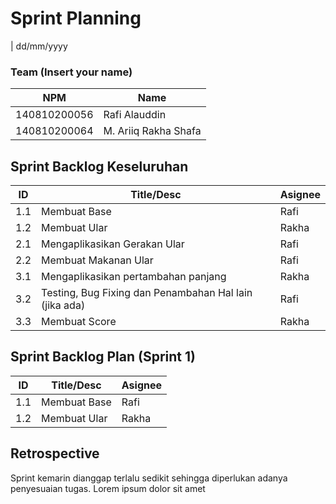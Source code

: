 # Sprint Planning 
| dd/mm/yyyy

### Team (Insert your name)
| NPM           | Name                 |
| ------------- |----------------------|
| 140810200056  | Rafi Alauddin        |
| 140810200064  | M. Ariiq Rakha Shafa |


## Sprint Backlog Keseluruhan 
| ID  | Title/Desc | Asignee | 
| --- | ---------- | ------- | 
| 1.1 | Membuat Base | Rafi | 
| 1.2 | Membuat Ular | Rakha |
| 2.1 | Mengaplikasikan Gerakan Ular | Rafi |
| 2.2 | Membuat Makanan Ular | Rafi |
| 3.1 | Mengaplikasikan pertambahan panjang | Rakha |
| 3.2 | Testing, Bug Fixing dan Penambahan Hal lain (jika ada) | Rafi |
| 3.3 | Membuat Score | Rakha |

## Sprint Backlog Plan (Sprint 1)
| ID  | Title/Desc | Asignee | 
| --- | ---------- | ------- | 
| 1.1 | Membuat Base | Rafi | 
| 1.2 | Membuat Ular | Rakha |

## Retrospective 

Sprint kemarin dianggap terlalu sedikit sehingga diperlukan adanya penyesuaian tugas. Lorem ipsum dolor sit amet
